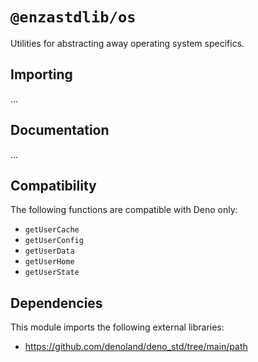 # `@enzastdlib/os`

Utilities for abstracting away operating system specifics.

## Importing

...

## Documentation

...

## Compatibility

The following functions are compatible with Deno only:

- `getUserCache`
- `getUserConfig`
- `getUserData`
- `getUserHome`
- `getUserState`

## Dependencies

This module imports the following external libraries:

- https://github.com/denoland/deno_std/tree/main/path
